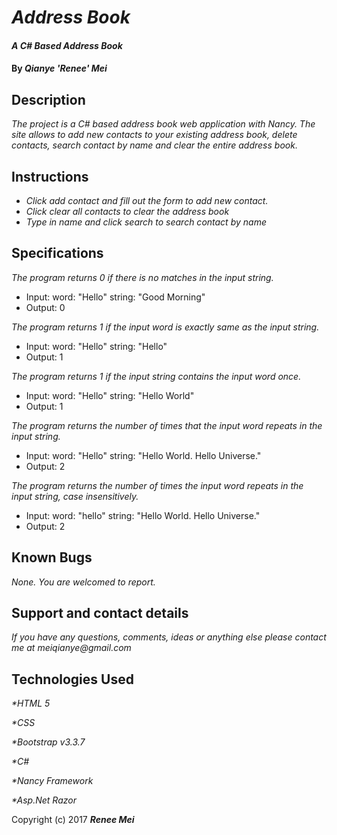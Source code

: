 # _Address Book_

#### _A C# Based Address Book_

#### By _**Qianye 'Renee' Mei**_

## Description

_The project is a C# based address book web application with Nancy. The site allows to add new contacts to your existing address book, delete contacts, search contact by name and clear the entire address book._

## Instructions

* _Click add contact and fill out the form to add new contact._
* _Click clear all contacts to clear the address book_
* _Type in name and click search to search contact by name_

## Specifications

_The program returns 0 if there is no matches in the input string._

* Input: word: "Hello" string: "Good Morning"
* Output: 0

_The program returns 1 if the input word is exactly same as the input string._

* Input: word: "Hello" string: "Hello"
* Output: 1

_The program returns 1 if the input string contains the input word once._

* Input: word: "Hello" string: "Hello World"
* Output: 1

_The program returns the number of times that the input word repeats in the input string._

* Input: word: "Hello" string: "Hello World. Hello Universe."
* Output: 2

_The program returns the number of times the input word repeats in the input string, case insensitively._

* Input: word: "hello" string: "Hello World. Hello Universe."
* Output: 2

## Known Bugs

_None. You are welcomed to report._

## Support and contact details

_If you have any questions, comments, ideas or anything else please contact me at meiqianye@gmail.com_

## Technologies Used

_*HTML 5_

_*CSS_

_*Bootstrap v3.3.7_

_*C#_

_*Nancy Framework_

_*Asp.Net Razor_

Copyright (c) 2017 **_Renee Mei_**
